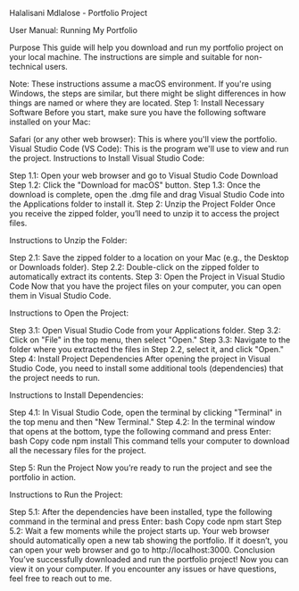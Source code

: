 Halalisani Mdlalose - Portfolio Project

User Manual: Running My Portfolio

Purpose
This guide will help you download and run my portfolio project on your local machine. The instructions are simple and suitable for non-technical users.

Note: These instructions assume a macOS environment. If you're using Windows, the steps are similar, but there might be slight differences in how things are named or where they are located.
Step 1: Install Necessary Software
Before you start, make sure you have the following software installed on your Mac:

Safari (or any other web browser): This is where you'll view the portfolio.
Visual Studio Code (VS Code): This is the program we'll use to view and run the project.
Instructions to Install Visual Studio Code:

Step 1.1: Open your web browser and go to Visual Studio Code Download
Step 1.2: Click the "Download for macOS" button.
Step 1.3: Once the download is complete, open the .dmg file and drag Visual Studio Code into the Applications folder to install it.
Step 2: Unzip the Project Folder
Once you receive the zipped folder, you’ll need to unzip it to access the project files.

Instructions to Unzip the Folder:

Step 2.1: Save the zipped folder to a location on your Mac (e.g., the Desktop or Downloads folder).
Step 2.2: Double-click on the zipped folder to automatically extract its contents.
Step 3: Open the Project in Visual Studio Code
Now that you have the project files on your computer, you can open them in Visual Studio Code.

Instructions to Open the Project:

Step 3.1: Open Visual Studio Code from your Applications folder.
Step 3.2: Click on "File" in the top menu, then select "Open."
Step 3.3: Navigate to the folder where you extracted the files in Step 2.2, select it, and click "Open."
Step 4: Install Project Dependencies
After opening the project in Visual Studio Code, you need to install some additional tools (dependencies) that the project needs to run.

Instructions to Install Dependencies:

Step 4.1: In Visual Studio Code, open the terminal by clicking "Terminal" in the top menu and then "New Terminal."
Step 4.2: In the terminal window that opens at the bottom, type the following command and press Enter:
bash
Copy code
npm install
This command tells your computer to download all the necessary files for the project.

Step 5: Run the Project
Now you’re ready to run the project and see the portfolio in action.

Instructions to Run the Project:

Step 5.1: After the dependencies have been installed, type the following command in the terminal and press Enter:
bash
Copy code
npm start
Step 5.2: Wait a few moments while the project starts up. Your web browser should automatically open a new tab showing the portfolio. If it doesn’t, you can open your web browser and go to http://localhost:3000.
Conclusion
You’ve successfully downloaded and run the portfolio project! Now you can view it on your computer. If you encounter any issues or have questions, feel free to reach out to me.